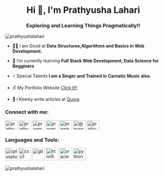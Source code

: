 <head>
  <link rel="stylesheet" href="https://cdn.jsdelivr.net/gh/devicons/devicon@v2.9.0/devicon.min.css"
 </head>
<body>
<h1 align="center">Hi 👋, I'm Prathyusha Lahari</h1>
<h3 align="center">Exploring and Learning Things Pragmatically!!</h3>

<p align="left"> <img src="https://komarev.com/ghpvc/?username=prathyushalahari&label=Profile%20views&color=0e75b6&style=flat" alt="prathyushalahari" /> </p>

- 👨‍💻 I am Good at      **Data Structures,Algorithms and Basics in Web Development.**

- 🌱 I’m currently learning **Full Stack Web Development, Data Science for Begginers**

- ⚡ Special Talents         **I am a Singer and Trained in Carnatic Music also.**

- ✌ My Portfolio Website [Click it!!](https://prathyushalahari.github.io/CV/)

- 📝 I Keenly write articles at [Quora](https://www.quora.com/profile/Prathyusha-Lahari)

<h3 align="left">Connect with me:</h3>
<p align="left">
<a href="https://twitter.com/prathyushamaha2" target="blank"><img align="center" src="https://cdn.jsdelivr.net/npm/simple-icons@3.0.1/icons/twitter.svg" alt="prathyushamaha2" height="30" width="40" /></a>
<a href="https://linkedin.com/in/prathyusha-lahari" target="blank"><img align="center" src="https://cdn.jsdelivr.net/npm/simple-icons@3.0.1/icons/linkedin.svg" alt="prathyusha-lahari" height="30" width="40" /></a>
<a href="https://www.codechef.com/users/pragmatic_p8" target="blank"><img align="center" src="https://cdn.jsdelivr.net/npm/simple-icons@3.1.0/icons/codechef.svg" alt="pragmatic_p8" height="30" width="40" /></a>
<a href="https://www.hackerrank.com/pragmatic_p8" target="blank"><img align="center" src="https://cdn.jsdelivr.net/npm/simple-icons@3.0.1/icons/hackerrank.svg" alt="pragmatic_p8" height="30" width="40" /></a>
<a href="https://codeforces.com/profile/pragmatic_p8" target="blank"><img align="center" src="https://cdn.jsdelivr.net/npm/simple-icons@3.0.1/icons/codeforces.svg" alt="pragmatic_p8" height="30" width="40" /></a>
<a href="https://www.hackerearth.com/@pragmatic_p8" target="blank"><img align="center" src="https://cdn.jsdelivr.net/npm/simple-icons@3.0.1/icons/hackerearth.svg" alt="@pragmatic_p8" height="30" width="40" /></a>
<a href="https://auth.geeksforgeeks.org/user/prathyusha_lahari" target="blank"><img align="center" src="https://cdn.jsdelivr.net/npm/simple-icons@3.0.1/icons/geeksforgeeks.svg" alt="prathyusha_lahari" height="30" width="40" /></a>
</p>

<h3 align="left">Languages and Tools:</h3>
<a href="https://www.w3schools.com/cpp/" target="_blank"><img src="https://simpleicons.org/icons/cplusplus.svg" alt="cplusplus" width="40" height="40"/></a> 
<a href="https://www.w3schools.com/css/" target="_blank"><img src="https://simpleicons.org/icons/css3.svg" alt="css3" width="40" height="40"/></a> 
<a href="https://git-scm.com/" target="_blank"><img src="https://simpleicons.org/icons/git.svg" alt="git" width="40" height="40"/></a>
<a href="https://www.w3.org/html/" target="_blank"><img src="https://simpleicons.org/icons/html5.svg" alt="html5" width="40" height="40"/></a> 
<a href="https://www.oracle.com/" target="_blank"><img src="https://img.icons8.com/ios-filled/50/000000/sql.png" alt="oracle" width="40" height="40"/></a>
<a href="https://www.python.org" target="_blank"><img src="https://simpleicons.org/icons/python.svg" alt="python" width="40" height="40"/></a>

</p>

<p><img align="center" src="https://github-readme-stats.vercel.app/api/top-langs?username=prathyushalahari&show_icons=true&locale=en&layout=compact" alt="prathyushalahari" /></p>
</body>
